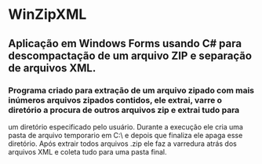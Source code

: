 # WinZipXML

## Aplicação em Windows Forms usando C# para descompactação de um arquivo ZIP e separação de arquivos XML.

### Programa criado para extração de um arquivo zipado com mais inúmeros arquivos zipados contidos, ele extrai, varre o diretório a procura de outros arquivos zip e extrai tudo para
um diretório especificado pelo usuário. Durante a execução ele cria uma pasta de arquivo temporario em C:\\ e depois que finaliza ele apaga esse diretório.
Após extrair todos arquivos .zip ele faz a varredura atrás dos arquivos XML e coleta tudo para uma pasta final.

